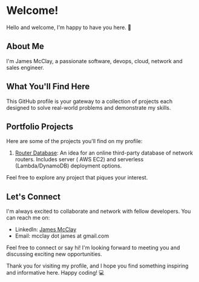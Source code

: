 # Welcome!

Hello and welcome, I'm happy to have you here. 🚀

## About Me

I'm James McClay, a passionate software, devops, cloud, network and sales engineer.

## What You'll Find Here

This GitHub profile is your gateway to a collection of projects each designed to solve real-world problems and demonstrate my skills.

## Portfolio Projects

Here are some of the projects you'll find on my profile:

1. [Router Database](https://github.com/jamesmcclay/routerdb): An idea for an online third-party database of network routers. Includes server ( AWS EC2) and serverless (Lambda/DynamoDB) deployment options.

Feel free to explore any project that piques your interest.

## Let's Connect

I'm always excited to collaborate and network with fellow developers. You can reach me on:

- LinkedIn: [James McClay](https://www.linkedin.com/in/james-mcclay-b31a514b/)
- Email: mcclay dot james at gmail.com

Feel free to connect or say hi! I'm looking forward to meeting you and discussing exciting new opportunities.

Thank you for visiting my profile, and I hope you find something inspiring and informative here. Happy coding! :computer:
